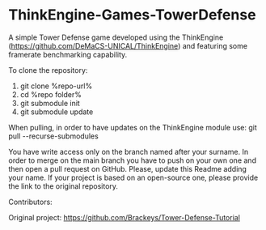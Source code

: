 # ThinkEngine-Games-TowerDefense

A simple Tower Defense game developed using the ThinkEngine (https://github.com/DeMaCS-UNICAL/ThinkEngine) and featuring some framerate benchmarking capability.

To clone the repository:
1. git clone %repo-url%
2. cd %repo folder%
3. git submodule init
4. git submodule update

When pulling, in order to have updates on the ThinkEngine module use:
git pull --recurse-submodules


You have write access only on the branch named after your surname. In order to merge on the main branch you have to push on your own one and then open a pull request on GitHub.
Please, update this Readme adding your name. If your project is based on an open-source one, please provide the link to the original repository.

Contributors:



Original project: https://github.com/Brackeys/Tower-Defense-Tutorial

